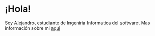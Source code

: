 # ¡Hola!
Soy Alejandro, estudiante de Ingeniria Informatica del software.
Mas información sobre mi [aqui](https://alejandroiglesiascalvo.github.io/AlejandroIglesiasCalvo/)
